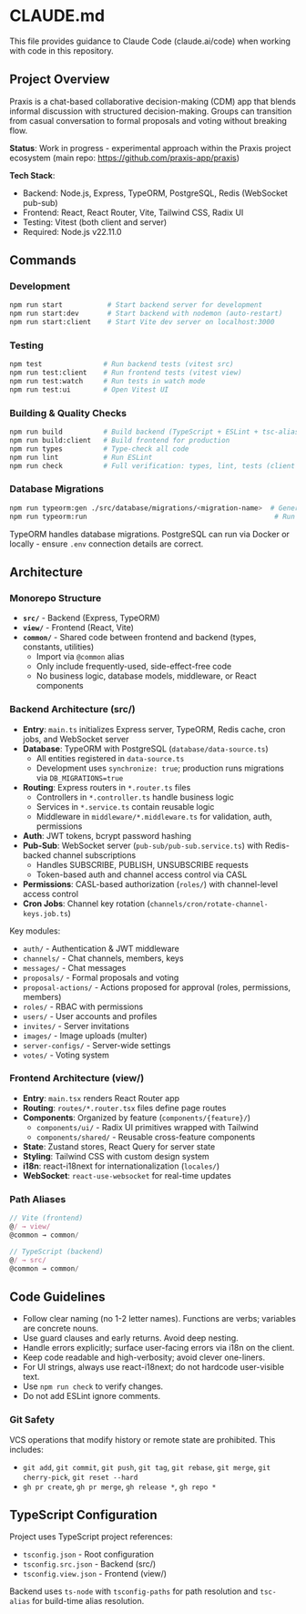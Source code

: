 # CLAUDE.md

This file provides guidance to Claude Code (claude.ai/code) when working with code in this repository.

## Project Overview

Praxis is a chat-based collaborative decision-making (CDM) app that blends informal discussion with structured decision-making. Groups can transition from casual conversation to formal proposals and voting without breaking flow.

**Status**: Work in progress - experimental approach within the Praxis project ecosystem (main repo: https://github.com/praxis-app/praxis)

**Tech Stack**:

- Backend: Node.js, Express, TypeORM, PostgreSQL, Redis (WebSocket pub-sub)
- Frontend: React, React Router, Vite, Tailwind CSS, Radix UI
- Testing: Vitest (both client and server)
- Required: Node.js v22.11.0

## Commands

### Development

```bash
npm run start           # Start backend server for development
npm run start:dev       # Start backend with nodemon (auto-restart)
npm run start:client    # Start Vite dev server on localhost:3000
```

### Testing

```bash
npm test               # Run backend tests (vitest src)
npm run test:client    # Run frontend tests (vitest view)
npm run test:watch     # Run tests in watch mode
npm run test:ui        # Open Vitest UI
```

### Building & Quality Checks

```bash
npm run build          # Build backend (TypeScript + ESLint + tsc-alias)
npm run build:client   # Build frontend for production
npm run types          # Type-check all code
npm run lint           # Run ESLint
npm run check          # Full verification: types, lint, tests (client + server), audit
```

### Database Migrations

```bash
npm run typeorm:gen ./src/database/migrations/<migration-name>  # Generate migration
npm run typeorm:run                                              # Run migrations
```

TypeORM handles database migrations. PostgreSQL can run via Docker or locally - ensure `.env` connection details are correct.

## Architecture

### Monorepo Structure

- **`src/`** - Backend (Express, TypeORM)
- **`view/`** - Frontend (React, Vite)
- **`common/`** - Shared code between frontend and backend (types, constants, utilities)
  - Import via `@common` alias
  - Only include frequently-used, side-effect-free code
  - No business logic, database models, middleware, or React components

### Backend Architecture (src/)

- **Entry**: `main.ts` initializes Express server, TypeORM, Redis cache, cron jobs, and WebSocket server
- **Database**: TypeORM with PostgreSQL (`database/data-source.ts`)
  - All entities registered in `data-source.ts`
  - Development uses `synchronize: true`; production runs migrations via `DB_MIGRATIONS=true`
- **Routing**: Express routers in `*.router.ts` files
  - Controllers in `*.controller.ts` handle business logic
  - Services in `*.service.ts` contain reusable logic
  - Middleware in `middleware/*.middleware.ts` for validation, auth, permissions
- **Auth**: JWT tokens, bcrypt password hashing
- **Pub-Sub**: WebSocket server (`pub-sub/pub-sub.service.ts`) with Redis-backed channel subscriptions
  - Handles SUBSCRIBE, PUBLISH, UNSUBSCRIBE requests
  - Token-based auth and channel access control via CASL
- **Permissions**: CASL-based authorization (`roles/`) with channel-level access control
- **Cron Jobs**: Channel key rotation (`channels/cron/rotate-channel-keys.job.ts`)

Key modules:

- `auth/` - Authentication & JWT middleware
- `channels/` - Chat channels, members, keys
- `messages/` - Chat messages
- `proposals/` - Formal proposals and voting
- `proposal-actions/` - Actions proposed for approval (roles, permissions, members)
- `roles/` - RBAC with permissions
- `users/` - User accounts and profiles
- `invites/` - Server invitations
- `images/` - Image uploads (multer)
- `server-configs/` - Server-wide settings
- `votes/` - Voting system

### Frontend Architecture (view/)

- **Entry**: `main.tsx` renders React Router app
- **Routing**: `routes/*.router.tsx` files define page routes
- **Components**: Organized by feature (`components/{feature}/`)
  - `components/ui/` - Radix UI primitives wrapped with Tailwind
  - `components/shared/` - Reusable cross-feature components
- **State**: Zustand stores, React Query for server state
- **Styling**: Tailwind CSS with custom design system
- **i18n**: react-i18next for internationalization (`locales/`)
- **WebSocket**: `react-use-websocket` for real-time updates

### Path Aliases

```typescript
// Vite (frontend)
@/ → view/
@common → common/

// TypeScript (backend)
@/ → src/
@common → common/
```

## Code Guidelines

- Follow clear naming (no 1-2 letter names). Functions are verbs; variables are concrete nouns.
- Use guard clauses and early returns. Avoid deep nesting.
- Handle errors explicitly; surface user-facing errors via i18n on the client.
- Keep code readable and high-verbosity; avoid clever one-liners.
- For UI strings, always use react-i18next; do not hardcode user-visible text.
- Use `npm run check` to verify changes.
- Do not add ESLint ignore comments.

### Git Safety

VCS operations that modify history or remote state are prohibited. This includes:

- `git add`, `git commit`, `git push`, `git tag`, `git rebase`, `git merge`, `git cherry-pick`, `git reset --hard`
- `gh pr create`, `gh pr merge`, `gh release *`, `gh repo *`

## TypeScript Configuration

Project uses TypeScript project references:

- `tsconfig.json` - Root configuration
- `tsconfig.src.json` - Backend (src/)
- `tsconfig.view.json` - Frontend (view/)

Backend uses `ts-node` with `tsconfig-paths` for path resolution and `tsc-alias` for build-time alias resolution.
